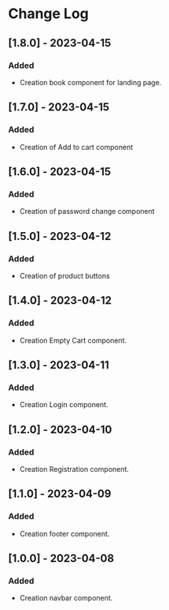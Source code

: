 # Change Log

## [1.8.0] - 2023-04-15

### Added

- Creation book component for landing page.

## [1.7.0] - 2023-04-15

### Added

- Creation of Add to cart component

## [1.6.0] - 2023-04-15

### Added

- Creation of password change component

## [1.5.0] - 2023-04-12

### Added

- Creation of product buttons

## [1.4.0] - 2023-04-12

### Added

- Creation Empty Cart component.

## [1.3.0] - 2023-04-11

### Added

- Creation Login component.

## [1.2.0] - 2023-04-10

### Added

- Creation Registration component.

## [1.1.0] - 2023-04-09

### Added

- Creation footer component.

## [1.0.0] - 2023-04-08

### Added

- Creation navbar component.